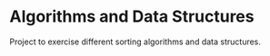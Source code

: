 Algorithms and Data Structures
==============================

Project to exercise different sorting algorithms and data structures.
